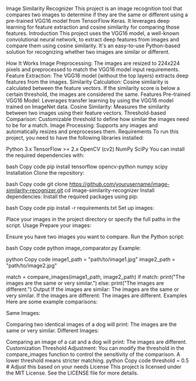 Image Similarity Recognizer
This project is an image recognition tool that compares two images to determine if they are the same or different using a pre-trained VGG16 model from TensorFlow Keras. It leverages deep learning for feature extraction and cosine similarity for comparing those features.
Introduction
This project uses the VGG16 model, a well-known convolutional neural network, to extract deep features from images and compare them using cosine similarity. It's an easy-to-use Python-based solution for recognizing whether two images are similar or different.

How It Works
Image Preprocessing: The images are resized to 224x224 pixels and preprocessed to match the VGG16 model input requirements.
Feature Extraction: The VGG16 model (without the top layers) extracts deep features from the images.
Similarity Calculation: Cosine similarity is calculated between the feature vectors. If the similarity score is below a certain threshold, the images are considered the same.
Features
Pre-trained VGG16 Model: Leverages transfer learning by using the VGG16 model trained on ImageNet data.
Cosine Similarity: Measures the similarity between two images using their feature vectors.
Threshold-based Comparison: Customizable threshold to define how similar the images need to be for a match.
Image Processing: Supports any images and automatically resizes and preprocesses them.
Requirements
To run this project, you need to have the following libraries installed:

Python 3.x
TensorFlow >= 2.x
OpenCV (cv2)
NumPy
SciPy
You can install the required dependencies with:

bash
Copy code
pip install tensorflow opencv-python numpy scipy
Installation
Clone the repository:

bash
Copy code
git clone https://github.com/yourusername/image-similarity-recognizer.git
cd image-similarity-recognizer
Install dependencies: Install the required packages using pip:

bash
Copy code
pip install -r requirements.txt
Set up images:

Place your images in the project directory or specify the full paths in the script.
Usage
Prepare your images:

Ensure you have two images you want to compare.
Run the Python script:

bash
Copy code
python image_comparator.py
Example:

python
Copy code
image1_path = "path/to/image1.jpg"
image2_path = "path/to/image2.jpg"

match = compare_images(image1_path, image2_path)
if match:
    print("The images are the same or very similar.")
else:
    print("The images are different.")
Output
If the images are similar: The images are the same or very similar.
If the images are different: The images are different.
Examples
Here are some example comparisons:

Same Images:

Comparing two identical images of a dog will print: The images are the same or very similar.
Different Images:

Comparing an image of a cat and a dog will print: The images are different.
Customization
Threshold Adjustment: You can modify the threshold in the compare_images function to control the sensitivity of the comparison. A lower threshold means stricter matching.
python
Copy code
threshold = 0.5  # Adjust this based on your needs
License
This project is licensed under the MIT License. See the LICENSE file for more details.
